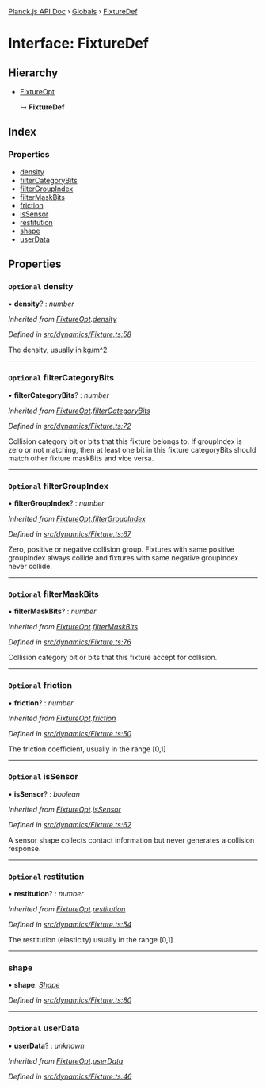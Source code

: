 [Planck.js API Doc](../README.md) › [Globals](../globals.md) › [FixtureDef](fixturedef.md)

# Interface: FixtureDef

## Hierarchy

* [FixtureOpt](fixtureopt.md)

  ↳ **FixtureDef**

## Index

### Properties

* [density](fixturedef.md#optional-density)
* [filterCategoryBits](fixturedef.md#optional-filtercategorybits)
* [filterGroupIndex](fixturedef.md#optional-filtergroupindex)
* [filterMaskBits](fixturedef.md#optional-filtermaskbits)
* [friction](fixturedef.md#optional-friction)
* [isSensor](fixturedef.md#optional-issensor)
* [restitution](fixturedef.md#optional-restitution)
* [shape](fixturedef.md#shape)
* [userData](fixturedef.md#optional-userdata)

## Properties

### `Optional` density

• **density**? : *number*

*Inherited from [FixtureOpt](fixtureopt.md).[density](fixtureopt.md#optional-density)*

*Defined in [src/dynamics/Fixture.ts:58](https://github.com/shakiba/planck.js/blob/6ab76c7/src/dynamics/Fixture.ts#L58)*

The density, usually in kg/m^2

___

### `Optional` filterCategoryBits

• **filterCategoryBits**? : *number*

*Inherited from [FixtureOpt](fixtureopt.md).[filterCategoryBits](fixtureopt.md#optional-filtercategorybits)*

*Defined in [src/dynamics/Fixture.ts:72](https://github.com/shakiba/planck.js/blob/6ab76c7/src/dynamics/Fixture.ts#L72)*

Collision category bit or bits that this fixture belongs to.
If groupIndex is zero or not matching, then at least one bit in this fixture categoryBits should match other fixture maskBits and vice versa.

___

### `Optional` filterGroupIndex

• **filterGroupIndex**? : *number*

*Inherited from [FixtureOpt](fixtureopt.md).[filterGroupIndex](fixtureopt.md#optional-filtergroupindex)*

*Defined in [src/dynamics/Fixture.ts:67](https://github.com/shakiba/planck.js/blob/6ab76c7/src/dynamics/Fixture.ts#L67)*

Zero, positive or negative collision group.
Fixtures with same positive groupIndex always collide and fixtures with same negative groupIndex never collide.

___

### `Optional` filterMaskBits

• **filterMaskBits**? : *number*

*Inherited from [FixtureOpt](fixtureopt.md).[filterMaskBits](fixtureopt.md#optional-filtermaskbits)*

*Defined in [src/dynamics/Fixture.ts:76](https://github.com/shakiba/planck.js/blob/6ab76c7/src/dynamics/Fixture.ts#L76)*

Collision category bit or bits that this fixture accept for collision.

___

### `Optional` friction

• **friction**? : *number*

*Inherited from [FixtureOpt](fixtureopt.md).[friction](fixtureopt.md#optional-friction)*

*Defined in [src/dynamics/Fixture.ts:50](https://github.com/shakiba/planck.js/blob/6ab76c7/src/dynamics/Fixture.ts#L50)*

The friction coefficient, usually in the range [0,1]

___

### `Optional` isSensor

• **isSensor**? : *boolean*

*Inherited from [FixtureOpt](fixtureopt.md).[isSensor](fixtureopt.md#optional-issensor)*

*Defined in [src/dynamics/Fixture.ts:62](https://github.com/shakiba/planck.js/blob/6ab76c7/src/dynamics/Fixture.ts#L62)*

A sensor shape collects contact information but never generates a collision response.

___

### `Optional` restitution

• **restitution**? : *number*

*Inherited from [FixtureOpt](fixtureopt.md).[restitution](fixtureopt.md#optional-restitution)*

*Defined in [src/dynamics/Fixture.ts:54](https://github.com/shakiba/planck.js/blob/6ab76c7/src/dynamics/Fixture.ts#L54)*

The restitution (elasticity) usually in the range [0,1]

___

###  shape

• **shape**: *[Shape](../classes/shape.md)*

*Defined in [src/dynamics/Fixture.ts:80](https://github.com/shakiba/planck.js/blob/6ab76c7/src/dynamics/Fixture.ts#L80)*

___

### `Optional` userData

• **userData**? : *unknown*

*Inherited from [FixtureOpt](fixtureopt.md).[userData](fixtureopt.md#optional-userdata)*

*Defined in [src/dynamics/Fixture.ts:46](https://github.com/shakiba/planck.js/blob/6ab76c7/src/dynamics/Fixture.ts#L46)*

